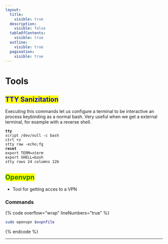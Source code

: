 ```yaml
---
layout:
  title:
    visible: true
  description:
    visible: false
  tableOfContents:
    visible: true
  outline:
    visible: true
  pagination:
    visible: true
---
```


# Tools

## <mark style="color:blue;">TTY Sanizitation</mark>

Executing this commands let us configure a terminal to be interactive an process keybinding as a normal bash. Very useful when we get a external terminal, for example with a reverse shell.

<pre class="language-bash" data-overflow="wrap" data-line-numbers><code class="lang-bash"><strong>tty
</strong>script /dev/null -c bash
ctrl +z
stty raw -echo;fg
<strong>reset
</strong>export TERM=xterm
export SHELL=bash
stty rows 24 columns 126
</code></pre>



## <mark style="color:green;">Openvpn</mark>

* Tool for getting acces to a VPN

### Commands

{% code overflow="wrap" lineNumbers="true" %}
```bash
sudo openvpn $ovpnfile
```
{% endcode %}

***

